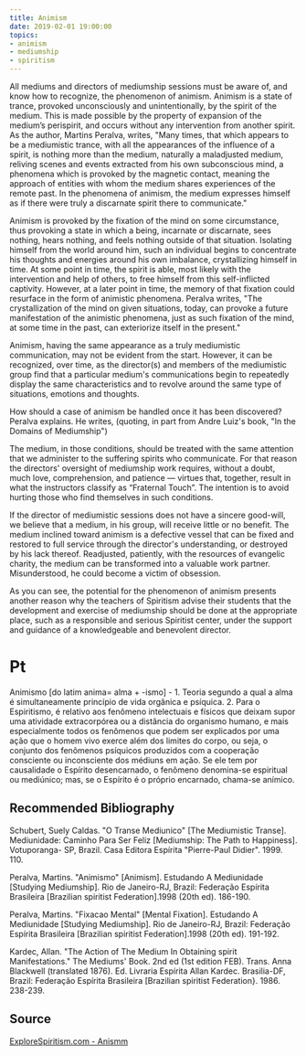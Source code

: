 ```yaml
---
title: Animism
date: 2019-02-01 19:00:00
topics:
- animism
- mediumship
- spiritism
---
```


All mediums and directors of mediumship sessions must be aware of, and know how to recognize, the phenomenon of animism.  Animism is a state of trance, provoked unconsciously and unintentionally, by the spirit of the medium.  This is made possible by the property of expansion of the medium’s perispirit, and occurs without any intervention from another spirit.  As the author, Martins Peralva, writes, "Many times, that which appears to be a mediumistic trance, with all the appearances of the influence of a spirit, is nothing more than the medium, naturally a maladjusted medium, reliving scenes and events extracted from his own subconscious mind, a phenomena which is provoked by the magnetic contact, meaning the approach of entities with whom the medium shares experiences of the remote past.  In the phenomena of animism, the medium expresses himself as if there were truly a discarnate spirit there to communicate."

Animism is provoked by the fixation of the mind on some circumstance, thus provoking a state in which a being, incarnate or discarnate, sees nothing, hears nothing, and feels nothing outside of that situation.  Isolating himself from the world around him, such an individual begins to concentrate his thoughts and energies around his own imbalance, crystallizing himself in time. At some point in time, the spirit is able, most likely with the intervention and help of others, to free himself from this self-inflicted captivity.  However, at a later point in time, the memory of that fixation could resurface in the form of animistic phenomena.  Peralva writes, "The crystallization of the mind on given situations, today, can provoke a future manifestation of the animistic phenomena, just as such fixation of the mind, at some time in the past, can exteriorize itself in the present."

 Animism, having the same appearance as a truly mediumistic communication, may not be evident from the start.  However, it can be recognized, over time, as the director(s) and members of the mediumistic group find that a particular medium's communications begin to repeatedly display the same characteristics and to revolve around the same type of situations, emotions and thoughts. 

How should a case of animism be handled once it has been discovered?  Peralva explains.  He writes, (quoting, in part from Andre Luiz's book, "In the Domains of Mediumship")

The medium, in those conditions, should be treated with the same attention that we administer to the suffering spirits who communicate.  For that reason the directors' oversight of mediumship work requires, without a doubt, much love, comprehension, and patience — virtues that, together, result in what the instructors classify as “Fraternal Touch”.  The intention is to avoid hurting those who find themselves in such conditions.

If the director of mediumistic sessions does not have a sincere good-will, we believe that a medium, in his group, will receive little or no benefit. The medium inclined toward animism is a defective vessel that can be fixed and restored to full service through the director's understanding, or destroyed by his lack thereof.  Readjusted, patiently, with the resources of evangelic charity, the medium can be transformed into a valuable work partner.  Misunderstood, he could become a victim of obsession.

As you can see, the potential for the phenomenon of animism presents another reason why the teachers of Spiritism advise their students that the development and exercise of mediumship should be done at the appropriate place, such as a responsible and serious Spiritist center, under the support and guidance of a knowledgeable and benevolent director.

# Pt
Animismo [do latim anima= alma + -ismo] - 1. Teoria segundo a qual a alma é simultaneamente princípio de vida orgânica e psíquica. 2. Para o Espiritismo, é relativo aos fenômeno intelectuais e físicos que deixam supor uma atividade extracorpórea ou a distância do organismo humano, e mais especialmente todos os fenômenos que podem ser explicados por uma ação que o homem vivo exerce além dos limites do corpo, ou seja, o conjunto dos fenômenos psíquicos produzidos com a cooperação consciente ou inconsciente dos médiuns em ação. Se ele tem por causalidade o Espírito desencarnado, o fenômeno denomina-se espiritual ou mediúnico; mas, se o Espírito é o próprio encarnado, chama-se anímico.


## Recommended Bibliography
Schubert, Suely Caldas. "O Transe Mediunico" [The Mediumistic Transe]. Mediunidade: Caminho Para Ser Feliz [Mediumship: The Path to Happiness]. Votuporanga- SP, Brazil. Casa Editora Espírita "Pierre-Paul Didier". 1999. 110.  

Peralva, Martins. "Animismo" [Animism]. Estudando A Mediunidade [Studying Mediumship]. Rio de Janeiro-RJ, Brazil: Federação Espírita Brasileira [Brazilian spiritist Federation].1998 (20th ed). 186-190.

Peralva, Martins. "Fixacao Mental" [Mental Fixation]. Estudando A Mediunidade [Studying Mediumship]. Rio de Janeiro-RJ, Brazil: Federação Espírita Brasileira [Brazilian spiritist Federation].1998 (20th ed). 191-192.

Kardec, Allan. "The Action of The Medium In Obtaining spirit Manifestations." The Mediums' Book. 2nd ed (1st edition FEB). Trans. Anna Blackwell (translated 1876). Ed. Livraria Espírita Allan Kardec. Brasilia-DF, Brazil:  Federação Espírita Brasileira [Brazilian spiritist Federation}. 1986. 238-239.

## Source
[ExploreSpiritism.com - Anismm](//www.explorespiritism.com/Science_Mediumship_Animism_Definition.htm)

